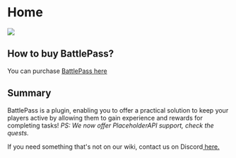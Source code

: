 # Home

![](https://i.imgur.com/FNsD4h0.png)

## How to buy BattlePass?

You can purchase [BattlePass here](https://advancedplugins.net/item/BattlePass.11?ref=wiki)&#x20;

## Summary

BattlePass is a plugin, enabling you to offer a practical solution to keep your players active by allowing them to gain experience and rewards for completing tasks! _PS: We now offer PlaceholderAPI support, check the quests._

If you need something that's not on our wiki, contact us on Discord[ here.](https://advancedplugins.net/discord)
